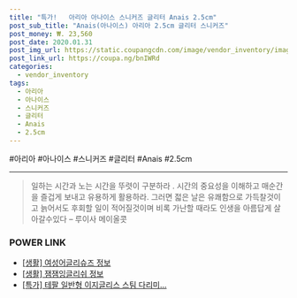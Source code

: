 ```yaml
--- 
title: "특가!   아리아 아나이스 스니커즈 글리터 Anais 2.5cm" 
post_sub_title: "Anais(아나이스) 아리아 2.5cm 글리터 스니커즈" 
post_money: ₩. 23,560 
post_date: 2020.01.31 
post_img_url: https://static.coupangcdn.com/image/vendor_inventory/images/2018/03/07/5/8/a619217b-959e-4588-97d8-d0b48893de7f.jpg 
post_link_url: https://coupa.ng/bnIWRd 
categories: 
  - vendor_inventory 
tags: 
  - 아리아 
  - 아나이스 
  - 스니커즈 
  - 글리터 
  - Anais 
  - 2.5cm 
--- 
```

  #아리아 #아나이스 #스니커즈 #글리터 #Anais #2.5cm 
<hr> 

> 일하는 시간과 노는 시간을 뚜렷이 구분하라 . 시간의 중요성을 이해하고 매순간을 즐겁게 보내고 유용하게 활용하라. 그러면 젋은 날은 유쾌함으로 가득찰것이고 늙어서도 후회할 일이 적어질것이며 비록 가난할 때라도 인생을 아름답게 살아갈수있다  – 루이사 메이올콧 


### POWER LINK

* <a href="https://blog.naver.com/santokki14/221770022868" target="_blank"> [생활] 여성어글리슈즈 정보 </a>
* <a href="https://blog.naver.com/sakai111/221758640997" target="_blank"> [생활] 잼잼잉글리쉬 정보 </a>
* <a href="https://blog.naver.com/an0733/221790940255" target="_blank">[특가] 테팔 일반형 이지글리스 스팀 다리미...</a>
